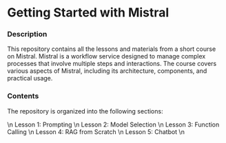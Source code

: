 # Getting Started with Mistral

### Description
This repository contains all the lessons and materials from a short course on Mistral. Mistral is a workflow service designed to manage complex processes that involve multiple steps and interactions. The course covers various aspects of Mistral, including its architecture, components, and practical usage.

### Contents
The repository is organized into the following sections:

\n
Lesson 1: Prompting
\n
Lesson 2: Model Selection
\n
Lesson 3: Function Calling
\n
Lesson 4: RAG from Scratch
\n
Lesson 5: Chatbot
\n
